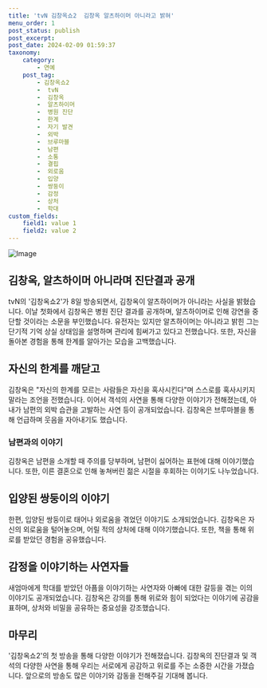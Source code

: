 ```yaml
---
title: 'tvN 김창옥쇼2  김창옥 알츠하이머 아니라고 밝혀'
menu_order: 1
post_status: publish
post_excerpt: 
post_date: 2024-02-09 01:59:37
taxonomy:
    category:
        - 연예
    post_tag:
        - 김창옥쇼2
        -  tvN
        -  김창옥
        -  알츠하이머
        -  병원 진단
        -  한계
        -  자기 발견
        -  외박
        -  브루마블
        -  남편
        -  소통
        -  결핍
        -  외로움
        -  입양
        -  쌍둥이
        -  감정
        -  상처
        -  학대
custom_fields:
    field1: value 1
    field2: value 2
---
```


![Image](https://ssl.pstatic.net/mimgnews/image/112/2024/02/08/202402082111172223591_20240208222625_01_20240208222701290.jpg?type=w540)

## 김창옥, 알츠하이머 아니라며 진단결과 공개
tvN의 '김창옥쇼2'가 8일 방송되면서, 김창옥이 알츠하이머가 아니라는 사실을 밝혔습니다. 이날 첫화에서 김창옥은 병원 진단 결과를 공개하며, 알츠하이머로 인해 강연을 중단할 것이라는 소문을 부인했습니다. 유전자는 있지만 알츠하이머는 아니라고 밝힌 그는 단기적 기억 상실 상태임을 설명하며 관리에 힘써가고 있다고 전했습니다. 또한, 자신을 돌아본 경험을 통해 한계를 알아가는 모습을 고백했습니다.
## 자신의 한계를 깨닫고
김창옥은 "자신의 한계를 모르는 사람들은 자신을 혹사시킨다"며 스스로를 혹사시키지 말라는 조언을 전했습니다. 이어서 객석의 사연을 통해 다양한 이야기가 전해졌는데, 아내가 남편의 외박 습관을 고발하는 사연 등이 공개되었습니다. 김창옥은 브루마블을 통해 언급하며 웃음을 자아내기도 했습니다.
### 남편과의 이야기
김창옥은 남편을 소개할 때 주의를 당부하며, 남편이 싫어하는 표현에 대해 이야기했습니다. 또한, 이른 결혼으로 인해 놓쳐버린 젊은 시절을 후회하는 이야기도 나누었습니다.
## 입양된 쌍둥이의 이야기
한편, 입양된 쌍둥이로 태어나 외로움을 겪었던 이야기도 소개되었습니다. 김창옥은 자신의 외로움을 털어놓으며, 어릴 적의 상처에 대해 이야기했습니다. 또한, 책을 통해 위로를 받았던 경험을 공유했습니다.
## 감정을 이야기하는 사연자들
새엄마에게 학대를 받았던 아픔을 이야기하는 사연자와 아빠에 대한 갈등을 겪는 이의 이야기도 공개되었습니다. 김창옥은 강의를 통해 위로와 힘이 되었다는 이야기에 공감을 표하며, 상처와 비밀을 공유하는 중요성을 강조했습니다.
## 마무리
'김창옥쇼2'의 첫 방송을 통해 다양한 이야기가 전해졌습니다. 김창옥의 진단결과 및 객석의 다양한 사연을 통해 우리는 서로에게 공감하고 위로를 주는 소중한 시간을 가졌습니다. 앞으로의 방송도 많은 이야기와 감동을 전해주길 기대해 봅니다.
